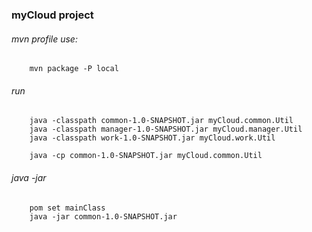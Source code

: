 ### myCloud project

###### mvn profile use:
        mvn package -P local
###### run
        java -classpath common-1.0-SNAPSHOT.jar myCloud.common.Util
        java -classpath manager-1.0-SNAPSHOT.jar myCloud.manager.Util
        java -classpath work-1.0-SNAPSHOT.jar myCloud.work.Util

        java -cp common-1.0-SNAPSHOT.jar myCloud.common.Util
###### java -jar
        pom set mainClass
        java -jar common-1.0-SNAPSHOT.jar

